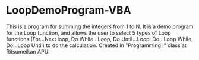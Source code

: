 # LoopDemoProgram-VBA
This is a program for summing the integers from 1 to N. It is a demo program for the Loop function, and allows the user to select 5 types of Loop functions (For...Next loop, Do While...Loop, Do Until...Loop, Do...Loop While, Do...Loop Until) to do the calculation. Created in "Programming I" class at Ritsumeikan APU.
